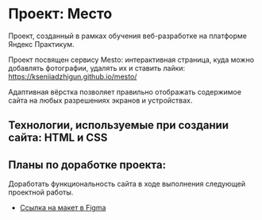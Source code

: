 # Проект: Место

Проект, созданный в рамках обучения веб-разработке на платформе Яндекс Практикум.

Проект посвящен сервису Mesto: интерактивная страница, куда можно добавлять фотографии, удалять их и ставить лайки:
https://kseniiadzhigun.github.io/mesto/

Адаптивная вёрстка позволяет правильно отображать содержимое сайта на любых разрешениях экранов и устройствах.

## Технологии, используемые при создании сайта: HTML и CSS

## Планы по доработке проекта:
Доработать функциональность сайта в ходе выполнения следующей проектной работы.

* [Ссылка на макет в Figma](https://www.figma.com/file/2cn9N9jSkmxD84oJik7xL7/JavaScript.-Sprint-4?node-id=0%3A1)
